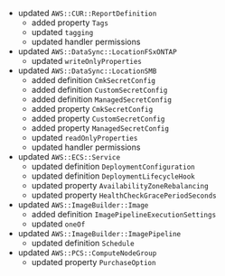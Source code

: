 - updated `AWS::CUR::ReportDefinition`
  - added property `Tags`
  - updated `tagging`
  - updated handler permissions
- updated `AWS::DataSync::LocationFSxONTAP`
  - updated `writeOnlyProperties`
- updated `AWS::DataSync::LocationSMB`
  - added definition `CmkSecretConfig`
  - added definition `CustomSecretConfig`
  - added definition `ManagedSecretConfig`
  - added property `CmkSecretConfig`
  - added property `CustomSecretConfig`
  - added property `ManagedSecretConfig`
  - updated `readOnlyProperties`
  - updated handler permissions
- updated `AWS::ECS::Service`
  - updated definition `DeploymentConfiguration`
  - updated definition `DeploymentLifecycleHook`
  - updated property `AvailabilityZoneRebalancing`
  - updated property `HealthCheckGracePeriodSeconds`
- updated `AWS::ImageBuilder::Image`
  - added definition `ImagePipelineExecutionSettings`
  - updated `oneOf`
- updated `AWS::ImageBuilder::ImagePipeline`
  - updated definition `Schedule`
- updated `AWS::PCS::ComputeNodeGroup`
  - updated property `PurchaseOption`
